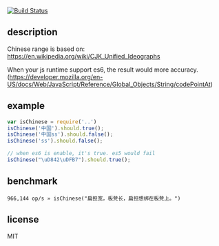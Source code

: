 [![Build Status](https://travis-ci.org/alsotang/is-chinese.svg?branch=master)](https://travis-ci.org/alsotang/is-chinese)

## description

Chinese range is based on: https://en.wikipedia.org/wiki/CJK_Unified_Ideographs

When your js runtime support es6, the result would more accuracy.(https://developer.mozilla.org/en-US/docs/Web/JavaScript/Reference/Global_Objects/String/codePointAt)


## example

```js
var isChinese = require('..')
isChinese('中国').should.true();
isChinese('中国ss').should.false();
isChinese('ss').should.false();

// when es6 is enable, it's true. es5 would fail
isChinese("\uD842\uDFB7").should.true();

```

## benchmark

```
966,144 op/s » isChinese("扁担宽，板凳长，扁担想绑在板凳上。")
```

## license

MIT